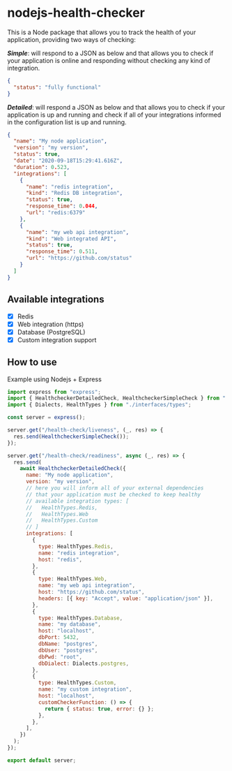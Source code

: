 # nodejs-health-checker

This is a Node package that allows you to track the health of your application, providing two ways of checking:

_**Simple**_: will respond to a JSON as below and that allows you to check if your application is online and responding without checking any kind of integration.

```json
{
  "status": "fully functional"
}
```

_**Detailed**_: will respond a JSON as below and that allows you to check if your application is up and running and check if all of your integrations informed in the configuration list is up and running.

```json
{
  "name": "My node application",
  "version": "my version",
  "status": true,
  "date": "2020-09-18T15:29:41.616Z",
  "duration": 0.523,
  "integrations": [
    {
      "name": "redis integration",
      "kind": "Redis DB integration",
      "status": true,
      "response_time": 0.044,
      "url": "redis:6379"
    },
    {
      "name": "my web api integration",
      "kind": "Web integrated API",
      "status": true,
      "response_time": 0.511,
      "url": "https://github.com/status"
    }
  ]
}
```

## Available integrations

- [x] Redis
- [x] Web integration (https)
- [x] Database (PostgreSQL)
- [x] Custom integration support

## How to use

Example using Nodejs + Express

```javascript
import express from "express";
import { HealthcheckerDetailedCheck, HealthcheckerSimpleCheck } from "./healthchecker/healthchecker";
import { Dialects, HealthTypes } from "./interfaces/types";

const server = express();

server.get("/health-check/liveness", (_, res) => {
  res.send(HealthcheckerSimpleCheck());
});

server.get("/health-check/readiness", async (_, res) => {
  res.send(
    await HealthcheckerDetailedCheck({
      name: "My node application",
      version: "my version",
      // here you will inform all of your external dependencies
      // that your application must be checked to keep healthy
      // available integration types: [
      //   HealthTypes.Redis,
      //   HealthTypes.Web
      //   HealthTypes.Custom
      // ]
      integrations: [
        {
          type: HealthTypes.Redis,
          name: "redis integration",
          host: "redis",
        },
        {
          type: HealthTypes.Web,
          name: "my web api integration",
          host: "https://github.com/status",
          headers: [{ key: "Accept", value: "application/json" }],
        },
        {
          type: HealthTypes.Database,
          name: "my database",
          host: "localhost",
          dbPort: 5432,
          dbName: "postgres",
          dbUser: "postgres",
          dbPwd: "root",
          dbDialect: Dialects.postgres,
        },
        {
          type: HealthTypes.Custom,
          name: "my custom integration",
          host: "localhost",
          customCheckerFunction: () => {
            return { status: true, error: {} };
          },
        },
      ],
    })
  );
});

export default server;
```
